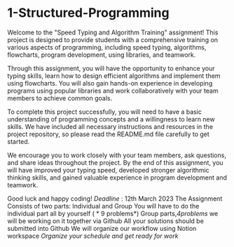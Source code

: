 # 1-Structured-Programming
Welcome to the "Speed Typing and Algorithm Training" assignment! This project is designed to provide students with a comprehensive training on various aspects of programming, including speed typing, algorithms, flowcharts, program development, using libraries, and teamwork.

Through this assignment, you will have the opportunity to enhance your typing skills, learn how to design efficient algorithms and implement them using flowcharts. You will also gain hands-on experience in developing programs using popular libraries and work collaboratively with your team members to achieve common goals.

To complete this project successfully, you will need to have a basic understanding of programming concepts and a willingness to learn new skills. We have included all necessary instructions and resources in the project repository, so please read the README.md file carefully to get started.

We encourage you to work closely with your team members, ask questions, and share ideas throughout the project. By the end of this assignment, you will have improved your typing speed, developed stronger algorithmic thinking skills, and gained valuable experience in program development and teamwork.

Good luck and happy coding!
*Deadline* : 12th March 2023
The Assignment Consists of two parts: Individual and Group
You will have to do the individual part all by yourself ( * 9 problems*)
Group parts,*4problems* we will be working on it together via Github 
All your solutions should be submitted into Github 
We will organize our workflow using Notion workspace 
*Organize your schedule and get ready for work*
